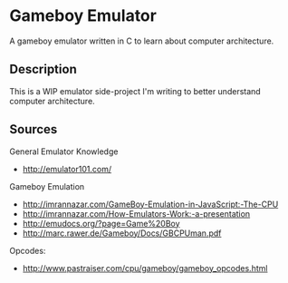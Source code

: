 # Gameboy Emulator

A gameboy emulator written in C to learn about computer architecture.

## Description
This is a WIP emulator side-project I'm writing to better understand
computer architecture. 

## Sources

General Emulator Knowledge
* http://emulator101.com/

Gameboy Emulation
* http://imrannazar.com/GameBoy-Emulation-in-JavaScript:-The-CPU
* http://imrannazar.com/How-Emulators-Work:-a-presentation
* http://emudocs.org/?page=Game%20Boy
* http://marc.rawer.de/Gameboy/Docs/GBCPUman.pdf

Opcodes: 
* http://www.pastraiser.com/cpu/gameboy/gameboy_opcodes.html



